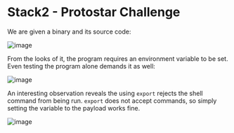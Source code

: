 # Stack2 - Protostar Challenge

We are given a binary and its source code: 

![image](https://user-images.githubusercontent.com/24576987/30235308-727e82fc-94d5-11e7-9275-3e4648070a6a.png)

From the looks of it, the program requires an environment variable to be set. Even testing the program alone demands it as well: 

![image](https://user-images.githubusercontent.com/24576987/30235323-b480b616-94d5-11e7-9585-33ece4031e5a.png)

An interesting observation reveals the using ```export``` rejects the shell command from being run. ```export``` does not accept commands, so simply setting the variable to the payload works fine.

![image](https://user-images.githubusercontent.com/24576987/30235375-9ea550d0-94d6-11e7-9b4e-aafc1e8c0607.png)

